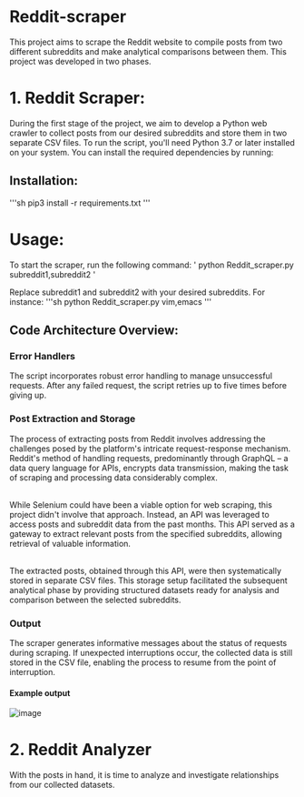 # Reddit-scraper

This project aims to scrape the Reddit website to compile posts from two different subreddits and make analytical comparisons between them. This project was developed in two phases.

# 1. Reddit Scraper:
During the first stage of the project, we aim to develop a Python web crawler to collect posts from our desired subreddits and store them in two separate CSV files. To run the script, you'll need Python 3.7 or later installed on your system. You can install the required dependencies by running:

## Installation:
 '''sh
pip3 install -r requirements.txt
 '''
# Usage:
To start the scraper, run the following command:
'
python Reddit_scraper.py subreddit1,subreddit2
'

Replace subreddit1 and subreddit2 with your desired subreddits. For instance:
'''sh
python Reddit_scraper.py vim,emacs
'''

 ## Code Architecture Overview:
 ### Error Handlers
The script incorporates robust error handling to manage unsuccessful requests. After any failed request, the script retries up to five times before giving up.

 ### Post Extraction and Storage
The process of extracting posts from Reddit involves addressing the challenges posed by the platform's intricate request-response mechanism. Reddit's method of handling requests, predominantly through GraphQL – a data query language for APIs, encrypts data transmission, making the task of scraping and processing data considerably complex.

<br> While Selenium could have been a viable option for web scraping, this project didn't involve that approach. Instead, an API was leveraged to access posts and subreddit data from the past months. This API served as a gateway to extract relevant posts from the specified subreddits, allowing retrieval of valuable information.

<br> The extracted posts, obtained through this API, were then systematically stored in separate CSV files. This storage setup facilitated the subsequent analytical phase by providing structured datasets ready for analysis and comparison between the selected subreddits.

 ### Output
The scraper generates informative messages about the status of requests during scraping. If unexpected interruptions occur, the collected data is still stored in the CSV file, enabling the process to resume from the point of interruption.
#### Example output
 ![image](https://github.com/AmirH-Moosavi/Reddit-scraper/assets/68806656/88bb3f62-e52b-4d78-a0d4-543dd148b641)


# 2. Reddit Analyzer
With the posts in hand, it is time to analyze and investigate relationships from our collected datasets. 
